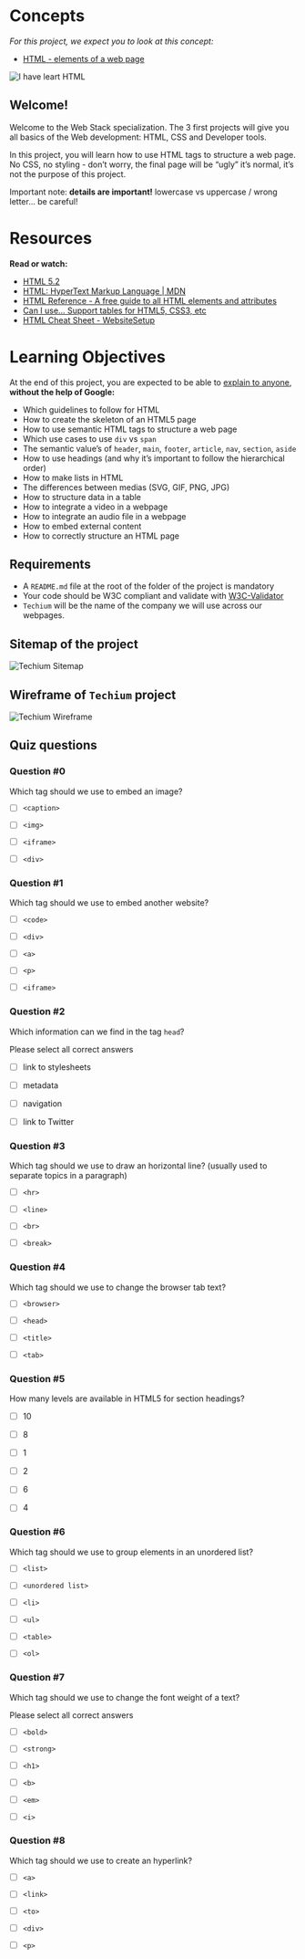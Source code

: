 # Concepts

*For this project, we expect you to look at this concept:*

- [HTML - elements of a web page](https://intranet.alxswe.com/concepts/543)

![I have leart HTML](learnt_html.jpg)

## Welcome!

Welcome to the Web Stack specialization. The 3 first projects will give you all basics of the Web development: HTML, CSS and Developer tools.

In this project, you will learn how to use HTML tags to structure a web page. No CSS, no styling - don’t worry, the final page will be “ugly” it’s normal, it’s not the purpose of this project.

Important note: **details are important!** lowercase vs uppercase / wrong letter… be careful!

# Resources

**Read or watch:**

- [HTML 5.2](https://html.spec.whatwg.org/multipage/)
- [HTML: HyperText Markup Language | MDN](https://developer.mozilla.org/en-US/docs/Web/HTML)
- [HTML Reference - A free guide to all HTML elements and attributes](https://htmlreference.io/)
- [Can I use… Support tables for HTML5, CSS3, etc](https://caniuse.com/)
- [HTML Cheat Sheet - WebsiteSetup]()

# Learning Objectives
At the end of this project, you are expected to be able to [explain to anyone](https://fs.blog/feynman-learning-technique/), **without the help of Google:**

- Which guidelines to follow for HTML
- How to create the skeleton of an HTML5 page
- How to use semantic HTML tags to structure a web page
- Which use cases to use `div` vs `span`
- The semantic value’s of `header`, `main`, `footer`, `article`, `nav`, `section`, `aside`
- How to use headings (and why it’s important to follow the hierarchical order)
- How to make lists in HTML
- The differences between medias (SVG, GIF, PNG, JPG)
- How to structure data in a table
- How to integrate a video in a webpage
- How to integrate an audio file in a webpage
- How to embed external content
- How to correctly structure an HTML page

## Requirements

- A `README.md` file at the root of the folder of the project is mandatory
- Your code should be W3C compliant and validate with [W3C-Validator](https://github.com/alx-tools/W3C-Validator)
- `Techium` will be the name of the company we will use across our webpages.

## Sitemap of the project

![Techium Sitemap](sitemap.png)

## Wireframe of `Techium` project

![Techium Wireframe](wireframe.png)

## Quiz questions

### Question #0

Which tag should we use to embed an image?

- [ ] `<caption>`

- [ ] `<img>`

- [ ] `<iframe>`

- [ ] `<div>`

### Question #1

Which tag should we use to embed another website?

- [ ] `<code>`

- [ ] `<div>`

- [ ] `<a>`

- [ ] `<p>`

- [ ] `<iframe>`

### Question #2

Which information can we find in the tag `head`?

Please select all correct answers

- [ ] link to stylesheets

- [ ] metadata

- [ ] navigation

- [ ] link to Twitter

### Question #3

Which tag should we use to draw an horizontal line? (usually used to separate topics in a paragraph)

- [ ] `<hr>`

- [ ] `<line>`

- [ ] `<br>`

- [ ] `<break>`

### Question #4

Which tag should we use to change the browser tab text?

- [ ] `<browser>`

- [ ] `<head>`

- [ ] `<title>`

- [ ] `<tab>`

### Question #5

How many levels are available in HTML5 for section headings?

- [ ] 10

- [ ] 8

- [ ] 1

- [ ] 2

- [ ] 6

- [ ] 4

### Question #6

Which tag should we use to group elements in an unordered list?

- [ ] `<list>`

- [ ] `<unordered list>`

- [ ] `<li>`

- [ ] `<ul>`

- [ ] `<table>`

- [ ] `<ol>`

### Question #7

Which tag should we use to change the font weight of a text?

Please select all correct answers

- [ ] `<bold>`

- [ ] `<strong>`

- [ ] `<h1>`

- [ ] `<b>`

- [ ] `<em>`

- [ ] `<i>`

### Question #8

Which tag should we use to create an hyperlink?

- [ ] `<a>`

- [ ] `<link>`

- [ ] `<to>`

- [ ] `<div>`

- [ ] `<p>`
